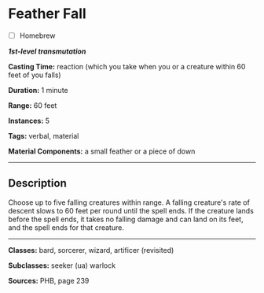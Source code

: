 # Feather Fall

- [ ] Homebrew

***1st-level transmutation***

**Casting Time:** reaction (which you take when you or a creature within 60 feet of you falls)

**Duration:** 1 minute

**Range:** 60 feet

**Instances:** 5

**Tags:** verbal, material

**Material Components:** a small feather or a piece of down

---

## Description
Choose up to five falling creatures within range.
A falling creature's rate of descent slows to 60 feet per round until the spell ends.
If the creature lands before the spell ends, it takes no falling damage and can land on its feet, and the spell ends for that creature.

---

**Classes:** bard, sorcerer, wizard, artificer (revisited)

**Subclasses:** seeker (ua) warlock

**Sources:** PHB, page 239
